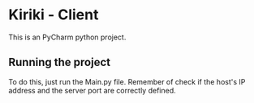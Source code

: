 # Kiriki - Client

This is an PyCharm python project.

## Running the project

To do this, just run the Main.py file. Remember of check if the host's IP address and the server port are correctly defined.
